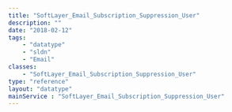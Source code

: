 ```yaml
---
title: "SoftLayer_Email_Subscription_Suppression_User"
description: ""
date: "2018-02-12"
tags:
    - "datatype"
    - "sldn"
    - "Email"
classes:
    - "SoftLayer_Email_Subscription_Suppression_User"
type: "reference"
layout: "datatype"
mainService : "SoftLayer_Email_Subscription_Suppression_User"
---
```

